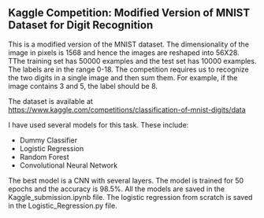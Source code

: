 ## Kaggle Competition: Modified Version of MNIST Dataset for Digit Recognition

This is a modified version of the MNIST dataset. The dimensionality of the image in pixels is 1568 and hence the images are reshaped into 56X28. TThe training set has 50000 examples and the test set has 10000 examples. The labels are in the range 0-18. The competition requires us to recognize the two digits in a single image and then sum them. For example, if the image contains 3 and 5, the label should be 8. 

The dataset is available at https://www.kaggle.com/competitions/classification-of-mnist-digits/data

I have used several models for this task. These include:
- Dummy Classifier
- Logistic Regression
- Random Forest 
- Convolutional Neural Network

The best model is a CNN with several layers. The model is trained for 50 epochs and the accuracy is 98.5%. All the models are saved in the Kaggle_submission.ipynb file. The logistic regression from scratch is saved in the Logistic_Regression.py file. 
